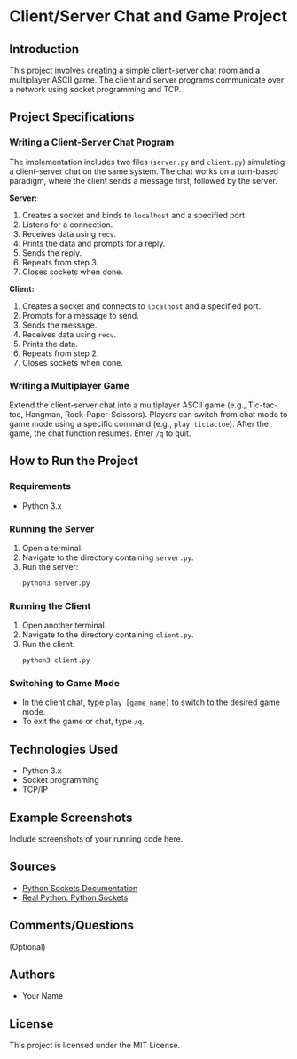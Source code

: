 # Client/Server Chat and Game Project

## Introduction

This project involves creating a simple client-server chat room and a multiplayer ASCII game. The client and server programs communicate over a network using socket programming and TCP.

## Project Specifications

### Writing a Client-Server Chat Program

The implementation includes two files (`server.py` and `client.py`) simulating a client-server chat on the same system. The chat works on a turn-based paradigm, where the client sends a message first, followed by the server.

**Server:**
1. Creates a socket and binds to `localhost` and a specified port.
2. Listens for a connection.
3. Receives data using `recv`.
4. Prints the data and prompts for a reply.
5. Sends the reply.
6. Repeats from step 3.
7. Closes sockets when done.

**Client:**
1. Creates a socket and connects to `localhost` and a specified port.
2. Prompts for a message to send.
3. Sends the message.
4. Receives data using `recv`.
5. Prints the data.
6. Repeats from step 2.
7. Closes sockets when done.

### Writing a Multiplayer Game

Extend the client-server chat into a multiplayer ASCII game (e.g., Tic-tac-toe, Hangman, Rock-Paper-Scissors). Players can switch from chat mode to game mode using a specific command (e.g., `play tictactoe`). After the game, the chat function resumes. Enter `/q` to quit.

## How to Run the Project

### Requirements
- Python 3.x

### Running the Server
1. Open a terminal.
2. Navigate to the directory containing `server.py`.
3. Run the server:
    ```bash
    python3 server.py
    ```

### Running the Client
1. Open another terminal.
2. Navigate to the directory containing `client.py`.
3. Run the client:
    ```bash
    python3 client.py
    ```

### Switching to Game Mode
- In the client chat, type `play [game_name]` to switch to the desired game mode.
- To exit the game or chat, type `/q`.

## Technologies Used
- Python 3.x
- Socket programming
- TCP/IP

## Example Screenshots
Include screenshots of your running code here.

## Sources
- [Python Sockets Documentation](https://docs.python.org/3.4/howto/sockets.html)
- [Real Python: Python Sockets](https://realpython.com/python-sockets/)

## Comments/Questions
(Optional)

## Authors
- Your Name

## License
This project is licensed under the MIT License.
